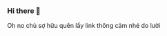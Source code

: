 ### Hi there 👋

<!--Hi xin chao tôi là bot
Chủ sở hữu : Ma Nữ Đen Thuu
**Botmanudenthui/Botmanudenthui** is a ✨cute _special_ ✨ repository because its `README.md` (this file) appears on your GitHub profile.

Here are some ideas to get you started: tôi sẽ hỗ trợ bạn

- 🔭 I’m currently working on .Xin chàoo..
- 🌱 I’m currently learning ..hoa.
- 👯 I’m looking to collaborate on ..nhảy.
- 🤔 I’m looking for help with .Sos..
- 💬 Ask me about .. tôi là bot ma nữ.
- 📫 How to reach me: ..thư:3
- 😄 Pronouns: ..Funny.
- ⚡ Fun fact: ..sợ.
-->Oh no chủ sợ hữu quên lấy link thông cảm nhé do lười
